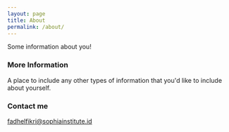```yaml
---
layout: page
title: About
permalink: /about/
---
```


Some information about you!

### More Information

A place to include any other types of information that you'd like to include about yourself.

### Contact me

[fadhelfikri@sophiainstitute.id](mailto:fadhelfikri@sophiainstitute.id)
